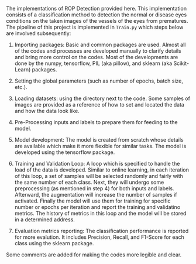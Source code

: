 The implementations of ROP Detection provided here. This implementation consists of a classification method to detection the normal or disease eyes conditions on the taken images of the vessels of the eyes from prematures. The pipeline of this project is implemented in `Train.py` which steps below are involved subsequently:

1. Importing packages: Basic and common packages are used. Almost all of the codes and processes are developed manually to clarify details and bring more control on the codes. Most of the developments are done by the numpy, tensorflow, PIL (aka pillow), and sklearn (aka Scikit-Learn) packages.

2. Setting the global parameters (such as number of epochs, batch size, etc.).

3. Loading datasets: using the directory next to the code. Some samples of images are provided as a reference of how to set and located the data and how the data look like.

4. Pre-Processing inputs and labels to prepare them for feeding to the model.

5. Model development: The model is created from scratch whose details are available which make it more flexible for similar tasks. The model is developed using the tensorflow package.

6. Training and Validation Loop: A loop which is specified to handle the load of the data is developed. Similar to online learning, in each iteration of this loop, a set of samples will be selected randomly and fairly with the same number of each class. Next, they will undergo some preprocessing (as mentioned in step 4) for both inputs and labels. Afterward, the augmentation will increase the number of samples if activated. Finally the model will use them for training for specific number or epochs per iteration and report the training and validatino metrics. The history of metrics in this loop and the model will be stored in a determined address.

7. Evaluation metrics reporting: The classification performance is reported for more evalution. It includes Precision, Recall, and F1-Score for each class using the sklearn package.

Some comments are added for making the codes more legible and clear.

<!--This model will be trained and test on images of retina for Retinopathy of Prematurity Detection in infants.-->

